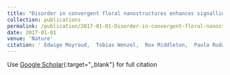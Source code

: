```yaml
---
title: "Disorder in convergent floral nanostructures enhances signalling to bees"
collection: publications
permalink: /publication/2017-01-01-Disorder-in-convergent-floral-nanostructures-enhances-signalling-to-bees
date: 2017-01-01
venue: 'Nature'
citation: ' Edwige Moyroud,  Tobias Wenzel,  Rox Middleton,  Paula Rudall,  Hannah Banks,  Alison Reed,  Greg Mellers,  Patrick Killoran,  M Westwood,  Ullrich Steiner,  Silvia Vignolini,  Beverley Glover, &quot;Disorder in convergent floral nanostructures enhances signalling to bees.&quot; Nature, 2017.'
---
```

Use [Google Scholar](https://scholar.google.com/scholar?q=Disorder+in+convergent+floral+nanostructures+enhances+signalling+to+bees){:target="_blank"} for full citation